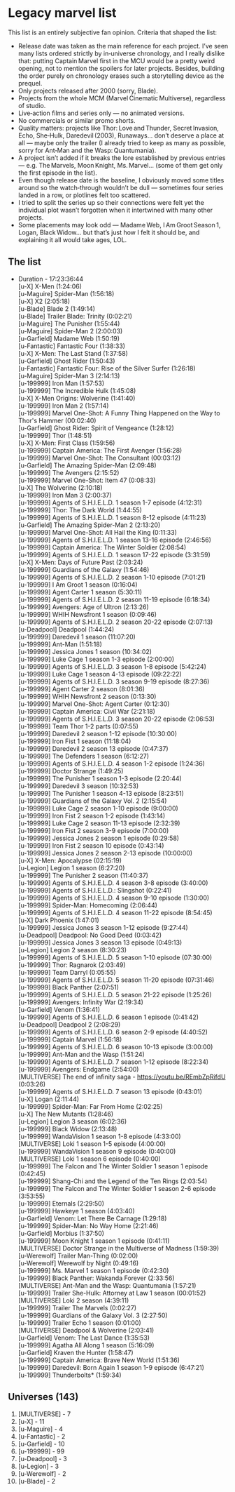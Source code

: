 # Legacy marvel list
This list is an entirely subjective fan opinion.
Criteria that shaped the list:
- Release date was taken as the main reference for each project. I’ve seen many lists ordered strictly by in‑universe chronology, and I really dislike that: putting Captain Marvel first in the MCU would be a pretty weird opening, not to mention the spoilers for later projects. Besides, building the order purely on chronology erases such a storytelling device as the prequel.
- Only projects released after 2000 (sorry, Blade).
- Projects from the whole MCM (Marvel Cinematic Multiverse), regardless of studio.
- Live‑action films and series only — no animated versions.
- No commercials or similar promo shorts.
- Quality matters: projects like Thor: Love and Thunder, Secret Invasion, Echo, She‑Hulk, Daredevil (2003), Runaways... don’t deserve a place at all — maybe only the trailer (I already tried to keep as many as possible, sorry for Ant‑Man and the Wasp: Quantumania).
- A project isn’t added if it breaks the lore established by previous entries — e.g. The Marvels, Moon Knight, Ms. Marvel... (some of them get only the first episode in the list).
- Even though release date is the baseline, I obviously moved some titles around so the watch‑through wouldn’t be dull — sometimes four series landed in a row, or plotlines felt too scattered.
- I tried to split the series up so their connections were felt yet the individual plot wasn’t forgotten when it intertwined with many other projects.
- Some placements may look odd — Madame Web, I Am Groot Season 1, Logan, Black Widow... but that’s just how I felt it should be, and explaining it all would take ages, LOL.

## The list
- Duration - 17:23:36:44<br>
[u-X] X-Men (1:24:06)<br>
[u-Maguire] Spider-Man (1:56:18)<br>
[u-X] X2 (2:05:18)<br>
[u-Blade] Blade 2 (1:49:14)<br>
[u-Blade] Trailer Blade: Trinity (0:02:21)<br>
[u-Maguire] The Punisher (1:55:44)<br>
[u-Maguire] Spider-Man 2 (2:00:03)<br>
[u-Garfield] Madame Web (1:50:19)<br>
[u-Fantastic] Fantastic Four (1:38:33)<br>
[u-X] X-Men: The Last Stand (1:37:58)<br>
[u-Garfield] Ghost Rider (1:50:43)<br>
[u-Fantastic] Fantastic Four: Rise of the Silver Surfer (1:26:18)<br>
[u-Maguire] Spider-Man 3 (2:14:13)<br>
[u-199999] Iron Man (1:57:53)<br>
[u-199999] The Incredible Hulk (1:45:08)<br>
[u-X] X-Men Origins: Wolverine (1:41:40)<br>
[u-199999] Iron Man 2 (1:57:14)<br>
[u-199999] Marvel One-Shot: A Funny Thing Happened on the Way to Thor's Hammer (00:02:40)<br>
[u-Garfield] Ghost Rider: Spirit of Vengeance (1:28:12)<br>
[u-199999] Thor (1:48:51)<br>
[u-X] X-Men: First Class (1:59:56)<br>
[u-199999] Captain America: The First Avenger (1:56:28)<br>
[u-199999] Marvel One-Shot: The Consultant (00:03:12)<br>
[u-Garfield] The Amazing Spider-Man (2:09:48)<br>
[u-199999] The Avengers (2:15:52)<br>
[u-199999] Marvel One-Shot: Item 47 (0:08:33)<br>
[u-X] The Wolverine (2:10:18)<br>
[u-199999] Iron Man 3 (2:00:37)<br>
[u-199999] Agents of S.H.I.E.L.D. 1 season 1-7 episode (4:12:31)<br>
[u-199999] Thor: The Dark World (1:44:55)<br>
[u-199999] Agents of S.H.I.E.L.D. 1 season 8-12 episode (4:11:23)<br>
[u-Garfield] The Amazing Spider-Man 2 (2:13:20)<br>
[u-199999] Marvel One-Shot: All Hail the King (0:11:33)<br>
[u-199999] Agents of S.H.I.E.L.D. 1 season 13-16 episode (2:46:56)<br>
[u-199999] Captain America: The Winter Soldier (2:08:54)<br>
[u-199999] Agents of S.H.I.E.L.D. 1 season 17-22 episode (3:31:59)<br>
[u-X] X-Men: Days of Future Past (2:03:24)<br>
[u-199999] Guardians of the Galaxy (1:54:46)<br>
[u-199999] Agents of S.H.I.E.L.D. 2 season 1-10 episode (7:01:21)<br>
[u-199999] I Am Groot 1 season (0:16:04)<br>
[u-199999] Agent Carter 1 season (5:30:11)<br>
[u-199999] Agents of S.H.I.E.L.D. 2 season 11-19 episode (6:18:34)<br>
[u-199999] Avengers: Age of Ultron (2:13:26)<br>
[u-199999] WHIH Newsfront 1 season (0:09:46)<br>
[u-199999] Agents of S.H.I.E.L.D. 2 season 20-22 episode (2:07:13)<br>
[u-Deadpool] Deadpool (1:44:24)<br>
[u-199999] Daredevil 1 season (11:07:20)<br>
[u-199999] Ant-Man (1:51:18)<br>
[u-199999] Jessica Jones 1 season (10:34:02)<br>
[u-199999] Luke Cage 1 season 1-3 episode (2:00:00)<br>
[u-199999] Agents of S.H.I.E.L.D. 3 season 1-8 episode (5:42:24)<br>
[u-199999] Luke Cage 1 season 4-13 episode (09:22:22)<br>
[u-199999] Agents of S.H.I.E.L.D. 3 season 9-19 episode (8:27:36)<br>
[u-199999] Agent Carter 2 season (8:01:36)<br>
[u-199999] WHIH Newsfront 2 season (0:13:30)<br>
[u-199999] Marvel One-Shot: Agent Carter (0:12:30)<br>
[u-199999] Captain America: Civil War (2:21:18)<br>
[u-199999] Agents of S.H.I.E.L.D. 3 season 20-22 episode (2:06:53)<br>
[u-199999] Team Thor 1-2 parts (0:07:55)<br>
[u-199999] Daredevil 2 season 1-12 episode (10:30:00)<br>
[u-199999] Iron Fist 1 season (11:18:04)<br>
[u-199999] Daredevil 2 season 13 episode (0:47:37)<br>
[u-199999] The Defenders 1 season (6:12:27)<br>
[u-199999] Agents of S.H.I.E.L.D. 4 season 1-2 episode (1:24:36)<br>
[u-199999] Doctor Strange (1:49:25)<br>
[u-199999] The Punisher 1 season 1-3 episode (2:20:44)<br>
[u-199999] Daredevil 3 season (10:32:53)<br>
[u-199999] The Punisher 1 season 4-13 episode (8:23:51)<br>
[u-199999] Guardians of the Galaxy Vol. 2 (2:15:54)<br>
[u-199999] Luke Cage 2 season 1-10 episode (9:00:00)<br>
[u-199999] Iron Fist 2 season 1-2 episode (1:43:14)<br>
[u-199999] Luke Cage 2 season 11-13 episode (2:32:39)<br>
[u-199999] Iron Fist 2 season 3-9 episode (7:00:00)<br>
[u-199999] Jessica Jones 2 season 1 episode (0:29:58)<br>
[u-199999] Iron Fist 2 season 10 episode (0:43:14)<br>
[u-199999] Jessica Jones 2 season 2-13 episode (10:00:00)<br>
[u-X] X-Men: Apocalypse (02:15:19)<br>
[u-Legion] Legion 1 season (6:27:20)<br>
[u-199999] The Punisher 2 season (11:40:37)<br>
[u-199999] Agents of S.H.I.E.L.D. 4 season 3-8 episode (3:40:00)<br>
[u-199999] Agents of S.H.I.E.L.D.: Slingshot (0:22:41)<br>
[u-199999] Agents of S.H.I.E.L.D. 4 season 9-10 episode (1:30:00)<br>
[u-199999] Spider-Man: Homecoming (2:06:44)<br>
[u-199999] Agents of S.H.I.E.L.D. 4 season 11-22 episode (8:54:45)<br>
[u-X] Dark Phoenix (1:47:01)<br>
[u-199999] Jessica Jones 3 season 1-12 episode (9:27:44)<br>
[u-Deadpool] Deadpool: No Good Deed (0:03:42)<br>
[u-199999] Jessica Jones 3 season 13 episode (0:49:13)<br>
[u-Legion] Legion 2 season (8:30:23)<br>
[u-199999] Agents of S.H.I.E.L.D. 5 season 1-10 episode (07:30:00)<br>
[u-199999] Thor: Ragnarok (2:03:49)<br>
[u-199999] Team Darryl (0:05:55)<br>
[u-199999] Agents of S.H.I.E.L.D. 5 season 11-20 episode (07:31:46)<br>
[u-199999] Black Panther (2:07:51)<br>
[u-199999] Agents of S.H.I.E.L.D. 5 season 21-22 episode (1:25:26)<br>
[u-199999] Avengers: Infinity War (2:19:34)<br>
[u-Garfield] Venom (1:36:41)<br>
[u-199999] Agents of S.H.I.E.L.D. 6 season 1 episode (0:41:42)<br>
[u-Deadpool] Deadpool 2 (2:08:29)<br>
[u-199999] Agents of S.H.I.E.L.D. 6 season 2-9 episode (4:40:52)<br>
[u-199999] Captain Marvel (1:56:18)<br>
[u-199999] Agents of S.H.I.E.L.D. 6 season 10-13 episode (3:00:00)<br>
[u-199999] Ant-Man and the Wasp (1:51:24)<br>
[u-199999] Agents of S.H.I.E.L.D. 7 season 1-12 episode (8:22:34)<br>
[u-199999] Avengers: Endgame (2:54:00)<br>
[MULTIVERSE] The end of infinity saga - https://youtu.be/REmbZpRifdU (0:03:26)<br>
[u-199999] Agents of S.H.I.E.L.D. 7 season 13 episode (0:43:01)<br>
[u-X] Logan (2:11:44)<br>
[u-199999] Spider-Man: Far From Home (2:02:25)<br>
[u-X] The New Mutants (1:28:46)<br>
[u-Legion] Legion 3 season (6:02:36)<br>
[u-199999] Black Widow (2:13:48)<br>
[u-199999] WandaVision 1 season 1-8 episode (4:33:00)<br>
[MULTIVERSE] Loki 1 season 1-5 episode (4:00:00)<br>
[u-199999] WandaVision 1 season 9 episode (0:40:00)<br>
[MULTIVERSE] Loki 1 season 6 episode (0:40:00)<br>
[u-199999] The Falcon and The Winter Soldier 1 season 1 episode (0:42:45)<br>
[u-199999] Shang-Chi and the Legend of the Ten Rings (2:03:54)<br>
[u-199999] The Falcon and The Winter Soldier 1 season 2-6 episode (3:53:55)<br>
[u-199999] Eternals (2:29:50)<br>
[u-199999] Hawkeye 1 season (4:03:40)<br>
[u-Garfield] Venom: Let There Be Carnage (1:29:18)<br>
[u-199999] Spider-Man: No Way Home (2:21:46)<br>
[u-Garfield] Morbius (1:37:50)<br>
[u-199999] Moon Knight 1 season 1 episode (0:41:11)<br>
[MULTIVERSE] Doctor Strange in the Multiverse of Madness (1:59:39)<br>
[u-Werewolf] Trailer Man-Thing (0:02:00)<br>
[u-Werewolf] Werewolf by Night (0:49:16)<br>
[u-199999] Ms. Marvel 1 season 1 episode (0:42:30)<br>
[u-199999] Black Panther: Wakanda Forever (2:33:56)<br>
[MULTIVERSE] Ant-Man and the Wasp: Quantumania (1:57:21)<br>
[u-199999] Trailer She-Hulk: Attorney at Law 1 season (00:01:52)<br>
[MULTIVERSE] Loki 2 season (4:39:11)<br>
[u-199999] Trailer The Marvels (0:02:27)<br>
[u-199999] Guardians of the Galaxy Vol. 3 (2:27:50)<br>
[u-199999] Trailer Echo 1 season (0:01:00)<br>
[MULTIVERSE] Deadpool & Wolverine (2:03:41)<br>
[u-Garfield] Venom: The Last Dance (1:35:53)<br>
[u-199999] Agatha All Along 1 season (5:16:09)<br>
[u-Garfield] Kraven the Hunter (1:58:47)<br>
[u-199999] Captain America: Brave New World (1:51:36)<br>
[u-199999] Daredevil: Born Again 1 season 1-9 episode (6:47:21)<br>
[u-199999] Thunderbolts* (1:59:34)<br>

## Universes (143)
1) [MULTIVERSE] - 7
2) [u-X] - 11
3) [u-Maguire] - 4
4) [u-Fantastic] - 2
5) [u-Garfield] - 10
6) [u-199999] - 99
7) [u-Deadpool] - 3
8) [u-Legion] - 3
9) [u-Werewolf] - 2
10) [u-Blade] - 2
